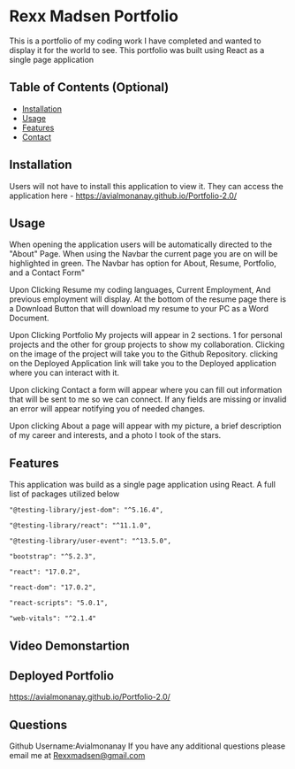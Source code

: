 # Rexx Madsen Portfolio        
This is a portfolio of my coding work I have completed and wanted to display it for the world to see. This portfolio was built using React as a single page application


## Table of Contents (Optional)

- [Installation](#installation)
- [Usage](#usage)
- [Features](#features)
- [Contact](#questions)



## Installation
Users will not have to install this application to view it. They can access the application here - https://avialmonanay.github.io/Portfolio-2.0/

## Usage
When opening the application users will be automatically directed to the "About" Page. When using the Navbar the current page you are on will be highlighted in green. The Navbar has option for About, Resume, Portfolio, and a Contact Form" 

Upon Clicking Resume my coding languages, Current Employment, And previous employment will display. At the bottom of the resume page there is a Download Button that will download my resume to your PC as a Word Document.

Upon Clicking Portfolio My projects will appear in 2 sections. 1 for personal projects and the other for group projects to show my collaboration. Clicking on the image of the project will take you to the Github Repository. clicking on the Deployed Application link will take you to the Deployed application where you can interact with it.

Upon clicking Contact a form will appear where you can fill out information that will be sent to me so we can connect. If any fields are missing or invalid an error will appear notifying you of needed changes.

Upon clicking About a page will appear with my picture, a brief description of my career and interests, and a photo I took of the stars.



## Features
This application was build as a single page application using React. A full list of packages utilized below

    "@testing-library/jest-dom": "^5.16.4",

    "@testing-library/react": "^11.1.0",

    "@testing-library/user-event": "^13.5.0",

    "bootstrap": "^5.2.3",

    "react": "17.0.2",

    "react-dom": "17.0.2",

    "react-scripts": "5.0.1",

    "web-vitals": "^2.1.4"



## Video Demonstartion


## Deployed Portfolio 
https://avialmonanay.github.io/Portfolio-2.0/

## Questions
Github Username:Avialmonanay
If you have any additional questions please email me at Rexxmadsen@gmail.com


